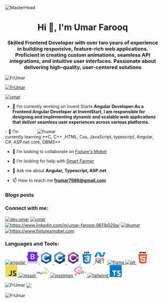 ![MasterHead](https://seomedialine.com/wp-content/uploads/2022/12/Web-Development.png.webp)
<h1 align="center">Hi 👋, I'm Umar Farooq</h1>
<h3 align="center">Skilled Frontend Developer with over two years of experience in building responsive, feature-rich web
    applications. Proficient in creating custom animations, seamless API integrations, and intuitive user interfaces.
    Passionate about delivering high-quality, user-centered solutions
  
</h3>
 
<p align="left"> <img src="https://komarev.com/ghpvc/?username=FrUmar&label=Profile%20views&color=0e75b6&style=flat"
        alt="FrUmar" /> </p>

<p align="left"> <a href="https://github.com/ryo-ma/github-profile-trophy"><img
            src="https://github-profile-trophy.vercel.app/?username=FrUmar" alt="FrUmar" /></a> </p>

<p align="left"> <a href="https://twitter.com/umar" target="blank"><img
            src="https://img.shields.io/twitter/follow/umar?logo=twitter&style=for-the-badge" alt="umar" /></a> </p>

- 🔭 I’m currently working on Invent Starts **Angular Developer:As a Frontend Angular Developer at InventStart, I am
responsible for designing and implementing dynamic and scalable web applications that deliver seamless user experiences
across various platforms.**
 <img align="right" width="400px" radius="10px" src="https://cdn.pixabay.com/photo/2024/04/09/03/04/ai-generated-8684869_640.jpg" alt="frumar" />
- 🌱 I’m currently learning **C, C++ ,HTML, Css, JavaScript, typescript, Angular, C#, ASP.net core, DBMS**

- 👯 I’m looking to collaborate on [Fixture's Mobel](https://www.fixturesmobel.com)

- 🤝 I’m looking for help with [Smart Farmer](https://green-triangle-uk.github.io/Smart-FarmerUIUAT/)

- 💬 Ask me about **Angular, Typescript, ASP.net**

- 📫 How to reach me **frumar7986@gmail.com**

### Blogs posts


<!-- BLOG-POST-LIST:START -->
<!-- BLOG-POST-LIST:END -->

<h3 align="left">Connect with me:</h3>
<p align="left">
    <a href="https://dev.to/dev.umar" target="blank"><img align="center"
            src="https://raw.githubusercontent.com/rahuldkjain/github-profile-readme-generator/master/src/images/icons/Social/devto.svg"
            alt="dev.umar" height="30" width="40" /></a>
    <a href="https://twitter.com/umar" target="blank"><img align="center"
            src="https://raw.githubusercontent.com/rahuldkjain/github-profile-readme-generator/master/src/images/icons/Social/twitter.svg"
            alt="umar" height="30" width="40" /></a>
    <a href="https://linkedin.com/in/https://www.linkedin.com/in/umar-farooq-9611b029a/" target="blank"><img
            align="center"
            src="https://raw.githubusercontent.com/rahuldkjain/github-profile-readme-generator/master/src/images/icons/Social/linked-in-alt.svg"
            alt="https://www.linkedin.com/in/umar-farooq-9611b029a/" height="30" width="40" /></a>
    <a href="https://medium.com/@umar" target="blank"><img align="center"
            src="https://raw.githubusercontent.com/rahuldkjain/github-profile-readme-generator/master/src/images/icons/Social/medium.svg"
            alt="@umar" height="30" width="40" /></a>
    <a href="/https://www.fixturesmobel.com" target="blank"><img align="center"
            src="https://raw.githubusercontent.com/rahuldkjain/github-profile-readme-generator/master/src/images/icons/Social/rss.svg"
            alt="https://www.fixturesmobel.com" height="30" width="40" /></a>
</p>

<h3 align="left">Languages and Tools:</h3>
<p align="left"> <a href="https://angular.io" target="_blank" rel="noreferrer"> <img
            src="https://angular.io/assets/images/logos/angular/angular.svg" alt="angular" width="40" height="40" />
    </a> <a href="https://getbootstrap.com" target="_blank" rel="noreferrer"> <img
            src="https://raw.githubusercontent.com/devicons/devicon/master/icons/bootstrap/bootstrap-plain-wordmark.svg"
            alt="bootstrap" width="40" height="40" /> </a> <a href="https://www.cprogramming.com/" target="_blank"
        rel="noreferrer"> <img src="https://raw.githubusercontent.com/devicons/devicon/master/icons/c/c-original.svg"
            alt="c" width="40" height="40" /> </a> <a href="https://www.w3schools.com/cpp/" target="_blank"
        rel="noreferrer"> <img
            src="https://raw.githubusercontent.com/devicons/devicon/master/icons/cplusplus/cplusplus-original.svg"
            alt="cplusplus" width="40" height="40" /> </a> <a href="https://www.w3schools.com/cs/" target="_blank"
        rel="noreferrer"> <img
            src="https://raw.githubusercontent.com/devicons/devicon/master/icons/csharp/csharp-original.svg"
            alt="csharp" width="40" height="40" /> </a> <a href="https://www.w3schools.com/css/" target="_blank"
        rel="noreferrer"> <img
            src="https://raw.githubusercontent.com/devicons/devicon/master/icons/css3/css3-original-wordmark.svg"
            alt="css3" width="40" height="40" /> </a> <a href="https://dotnet.microsoft.com/" target="_blank"
        rel="noreferrer"> <img
            src="https://raw.githubusercontent.com/devicons/devicon/master/icons/dot-net/dot-net-original-wordmark.svg"
            alt="dotnet" width="40" height="40" /> </a> <a href="https://www.figma.com/" target="_blank"
        rel="noreferrer"> <img src="https://www.vectorlogo.zone/logos/figma/figma-icon.svg" alt="figma" width="40"
            height="40" /> </a> <a href="https://git-scm.com/" target="_blank" rel="noreferrer"> <img
            src="https://www.vectorlogo.zone/logos/git-scm/git-scm-icon.svg" alt="git" width="40" height="40" /> </a> <a
        href="https://www.w3.org/html/" target="_blank" rel="noreferrer"> <img
            src="https://raw.githubusercontent.com/devicons/devicon/master/icons/html5/html5-original-wordmark.svg"
            alt="html5" width="40" height="40" /> </a> <a href="https://developer.mozilla.org/en-US/docs/Web/JavaScript"
        target="_blank" rel="noreferrer"> <img
            src="https://raw.githubusercontent.com/devicons/devicon/master/icons/javascript/javascript-original.svg"
            alt="javascript" width="40" height="40" /> </a> <a href="https://www.microsoft.com/en-us/sql-server"
        target="_blank" rel="noreferrer"> <img src="https://www.svgrepo.com/show/303229/microsoft-sql-server-logo.svg"
            alt="mssql" width="40" height="40" /> </a> <a href="https://www.mysql.com/" target="_blank"
        rel="noreferrer"> <img
            src="https://raw.githubusercontent.com/devicons/devicon/master/icons/mysql/mysql-original-wordmark.svg"
            alt="mysql" width="40" height="40" /> </a> <a href="https://postman.com" target="_blank" rel="noreferrer">
        <img src="https://www.vectorlogo.zone/logos/getpostman/getpostman-icon.svg" alt="postman" width="40"
            height="40" /> </a> <a href="https://sass-lang.com" target="_blank" rel="noreferrer"> <img
            src="https://raw.githubusercontent.com/devicons/devicon/master/icons/sass/sass-original.svg" alt="sass"
            width="40" height="40" /> </a> <a href="https://tailwindcss.com/" target="_blank" rel="noreferrer"> <img
            src="https://www.vectorlogo.zone/logos/tailwindcss/tailwindcss-icon.svg" alt="tailwind" width="40"
            height="40" /> </a> <a href="https://www.typescriptlang.org/" target="_blank" rel="noreferrer"> <img
            src="https://raw.githubusercontent.com/devicons/devicon/master/icons/typescript/typescript-original.svg"
            alt="typescript" width="40" height="40" /> </a> </p>

<p><img align="left"
        src="https://github-readme-stats.vercel.app/api/top-langs?username=FrUmar&show_icons=true&locale=en&layout=compact"
        alt="FrUmar" /></p>

<p>&nbsp;<img align="center" src="https://github-readme-stats.vercel.app/api?username=FrUmar&show_icons=true&theme=radical&count_private=true&include_all_commits=true" /></p>

<p><img align="center" src="https://github-readme-streak-stats.herokuapp.com/?user=FrUmar&" alt="FrUmar" /></p>
